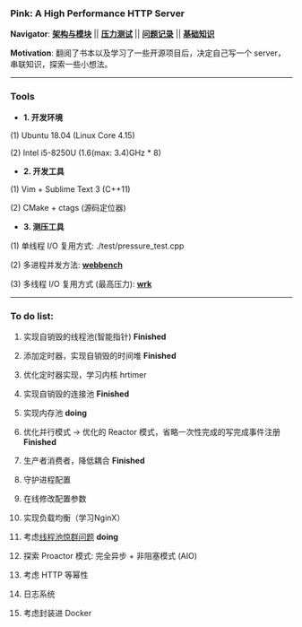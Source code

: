 ### Pink: A High Performance HTTP Server

**Navigator**:
**[架构与模块](https://github.com/Natureal/Pink_server/blob/master/knowledge/architecture.md)** || **[压力测试](https://github.com/Natureal/Pink_server/blob/master/knowledge/evaluation.md)** || **[问题记录](https://github.com/Natureal/Pink_server/blob/master/knowledge/problems.md)** || **[基础知识](https://github.com/Natureal/Pink_server/blob/master/knowledge/README.md)**


**Motivation**: 翻阅了书本以及学习了一些开源项目后，决定自己写一个 server，串联知识，探索一些小想法。

---

### Tools

- **1. 开发环境**

(1) Ubuntu 18.04 (Linux Core 4.15)

(2) Intel i5-8250U (1.6(max: 3.4)GHz * 8)

- **2. 开发工具**

(1) Vim + Sublime Text 3 (C++11)

(2) CMake + ctags (源码定位器)


- **3. 测压工具**

(1) 单线程 I/O 复用方式: ./test/pressure_test.cpp

(2) 多进程并发方法: **[webbench](http://home.tiscali.cz/~cz210552/webbench.html)**

(3) 多线程 I/O 复用方式 (最高压力):  **[wrk](https://github.com/wg/wrk)**

---


### To do list:

1. 实现自销毁的线程池(智能指针) **Finished**

2. 添加定时器，实现自销毁的时间堆 **Finished**

3. 优化定时器实现，学习内核 hrtimer

4. 实现自销毁的连接池 **Finished**

5. 实现内存池 **doing**

6. 优化并行模式 -> 优化的 Reactor 模式，省略一次性完成的写完成事件注册 **Finished**

7. 生产者消费者，降低耦合 **Finished**

8. 守护进程配置

9. 在线修改配置参数

10. 实现负载均衡（学习NginX）

11. 考虑[线程池惊群问题](https://github.com/Natureal/Pink_server/blob/master/knowledge/%E6%83%8A%E7%BE%A4%E9%97%AE%E9%A2%98.md) **doing**

12. 探索 Proactor 模式: 完全异步 + 非阻塞模式 (AIO)

13. 考虑 HTTP 等幂性

14. 日志系统

15. 考虑封装进 Docker
